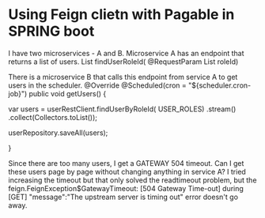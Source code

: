 
# Using Feign clietn with Pagable in SPRING boot

I have two microservices - A and B.
Microservice A has an endpoint that returns a list of users.
List<UserResDto> findUserRoleId(
        @RequestParam List<UUID> roleId)

There is a microservice B that calls this endpoint from service A to get users in the scheduler.
@Override
@Scheduled(cron = "${scheduler.cron-job}")
public void getUsers() {


var users = userRestClient.findUserByRoleId(
        USER_ROLES)
        .stream()
        .collect(Collectors.toList());


userRepository.saveAll(users);

}

Since there are too many users, I get a GATEWAY 504 timeout.
Can I get these users page by page without changing anything in service A?
I tried increasing the timeout but that only solved the readtimeout problem, but the feign.FeignException$GatewayTimeout: [504 Gateway Time-out] during [GET] "message":"The upstream server is timing out" error doesn't go away.

        